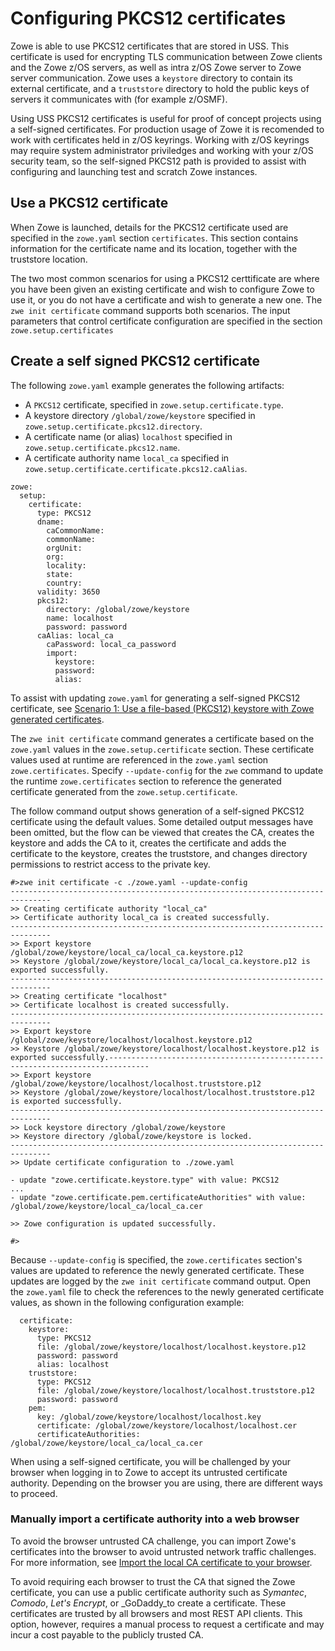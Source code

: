 # Configuring PKCS12 certificates

Zowe is able to use PKCS12 certificates that are stored in USS.  This certificate is used for encrypting TLS communication between Zowe clients and the Zowe z/OS servers, as well as intra z/OS Zowe server to Zowe server communication. Zowe uses a `keystore` directory to contain its external certificate, and a `truststore` directory to hold the public keys of servers it communicates with (for example z/OSMF).  

Using USS PKCS12 certificates is useful for proof of concept projects using a self-signed certificates. For production usage of Zowe it is recomended to work with certificates held in z/OS keyrings. Working with z/OS keyrings may require system administrator priviledges and working with your z/OS security team, so the self-signed PKCS12 path is provided to assist with configuring and launching test and scratch Zowe instances.  

## Use a PKCS12 certificate

When Zowe is launched, details for the PKCS12 certificate used are specified in the `zowe.yaml` section `certificates`. This section contains information for the certificate name and its location, together with the truststore location.  

The two most common scenarios for using a PKCS12 certtificate are where you have been given an existing certificate and wish to configure Zowe to use it, or you do not have a certificate and wish to generate a new one.  The `zwe init certificate` command supports both scenarios. The input parameters that control certificate configuration
are specified in the section `zowe.setup.certificates`

## Create a self signed PKCS12 certificate

The following `zowe.yaml` example generates the following artifacts: 

 - A `PKCS12` certificate, specified in `zowe.setup.certificate.type`. 
 - A keystore directory `/global/zowe/keystore` specified in  `zowe.setup.certificate.pkcs12.directory`. 
 - A certificate name (or alias) `localhost` specified in `zowe.setup.certificate.pkcs12.name`.  
 - A certificate authority name `local_ca` specified in `zowe.setup.certificate.certificate.pkcs12.caAlias`.

```
zowe:
  setup:
    certificate:
      type: PKCS12
      dname:
        caCommonName: 
        commonName:
        orgUnit:
        org:
        locality:
        state:
        country:
      validity: 3650
      pkcs12:
        directory: /global/zowe/keystore
        name: localhost
        password: password
      caAlias: local_ca
        caPassword: local_ca_password
        import:
          keystore:
          password:
          alias:
```

To assist with updating `zowe.yaml` for generating a self-signed PKCS12 certificate, see [Scenario 1: Use a file-based (PKCS12) keystore with Zowe generated certificates](../user-guide/api-mediation/certificate-configuration-scenarios.md/#scenario-1-use-a-pkcs12-keystore-with-zowe-generated-certificates).

The `zwe init certificate` command generates a certificate based on the `zowe.yaml` values in the `zowe.setup.certificate` section.  These certificate values used at runtime are referenced in the `zowe.yaml` section `zowe.certificates`. Specify `--update-config` for the `zwe` command to update the runtime `zowe.certificates` section to reference the generated certificate generated from the `zowe.setup.certificate`. 

The follow command output shows generation of a self-signed PKCS12 certificate using the default values. Some detailed output messages have been omitted, but the flow can be viewed that creates the CA, creates the keystore and adds the CA to it, creates the certificate and adds the certificate to the keystore, creates the truststore, and changes directory permissions to restrict access to the private key.

```
#>zwe init certificate -c ./zowe.yaml --update-config
-------------------------------------------------------------------------------
>> Creating certificate authority "local_ca"
>> Certificate authority local_ca is created successfully.
-------------------------------------------------------------------------------
>> Export keystore /global/zowe/keystore/local_ca/local_ca.keystore.p12
>> Keystore /global/zowe/keystore/local_ca/local_ca.keystore.p12 is exported successfully.
-------------------------------------------------------------------------------
>> Creating certificate "localhost"
>> Certificate localhost is created successfully.
-------------------------------------------------------------------------------
>> Export keystore /global/zowe/keystore/localhost/localhost.keystore.p12
>> Keystore /global/zowe/keystore/localhost/localhost.keystore.p12 is exported successfully.-------------------------------------------------------------------------------
>> Export keystore /global/zowe/keystore/localhost/localhost.truststore.p12
>> Keystore /global/zowe/keystore/localhost/localhost.truststore.p12 is exported successfully.
-------------------------------------------------------------------------------
>> Lock keystore directory /global/zowe/keystore
>> Keystore directory /global/zowe/keystore is locked.
-------------------------------------------------------------------------------
>> Update certificate configuration to ./zowe.yaml

- update "zowe.certificate.keystore.type" with value: PKCS12
...
- update "zowe.certificate.pem.certificateAuthorities" with value: /global/zowe/keystore/local_ca/local_ca.cer

>> Zowe configuration is updated successfully.

#>
```

Because `--update-config` is specified, the `zowe.certificates` section's values are updated to reference the newly generated certificate. These updates are logged by the `zwe init certificate` command output. Open the `zowe.yaml` file to check the references to the newly generated certificate values, as shown in the following configuration example:

```
  certificate:
    keystore:
      type: PKCS12
      file: /global/zowe/keystore/localhost/localhost.keystore.p12
      password: password
      alias: localhost
    truststore:
      type: PKCS12
      file: /global/zowe/keystore/localhost/localhost.truststore.p12
      password: password
    pem:
      key: /global/zowe/keystore/localhost/localhost.key
      certificate: /global/zowe/keystore/localhost/localhost.cer
      certificateAuthorities: /global/zowe/keystore/local_ca/local_ca.cer
```

When using a self-signed certificate, you will be challenged by your browser when logging in to Zowe to accept its untrusted certificate authority. Depending on the browser you are using, there are different ways to proceed.  

### Manually import a certificate authority into a web browser

To avoid the browser untrusted CA challenge, you can import Zowe's certificates into the browser to avoid untrusted network traffic challenges. For more information, see [Import the local CA certificate to your browser](../extend/extend-apiml/certificate-management-in-zowe-apiml.md/#import-the-local-ca-certificate-to-your-browser).

To avoid requiring each browser to trust the CA that signed the Zowe certificate, you can use a public certificate authority such as _Symantec_, _Comodo_, _Let's Encrypt_, or _GoDaddy_to create a certificate. These certificates are trusted by all browsers and most REST API clients. This option, however, requires a manual process to request a certificate and may incur a cost payable to the publicly trusted CA.

<!--

## Import an existing self signed PKCS12 certificate

**TODO**

## SSO

**TODO**
-->

